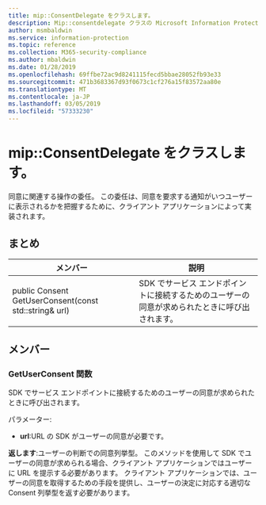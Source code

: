 ```yaml
---
title: mip::ConsentDelegate をクラスします。
description: Mip::consentdelegate クラスの Microsoft Information Protection (MIP) SDK について説明します。
author: msmbaldwin
ms.service: information-protection
ms.topic: reference
ms.collection: M365-security-compliance
ms.author: mbaldwin
ms.date: 01/28/2019
ms.openlocfilehash: 69ffbe72ac9d8241115fecd5bbae28052fb93e33
ms.sourcegitcommit: 471b3683367d93f0673c1cf276a15f83572aa80e
ms.translationtype: MT
ms.contentlocale: ja-JP
ms.lasthandoff: 03/05/2019
ms.locfileid: "57333230"
---
```

# <a name="class-mipconsentdelegate"></a>mip::ConsentDelegate をクラスします。 
同意に関連する操作の委任。
この委任は、同意を要求する通知がいつユーザーに表示されるかを把握するために、クライアント アプリケーションによって実装されます。
  
## <a name="summary"></a>まとめ
 メンバー                        | 説明                                
--------------------------------|---------------------------------------------
public Consent GetUserConsent(const std::string& url)  |  SDK でサービス エンドポイントに接続するためのユーザーの同意が求められたときに呼び出されます。
  
## <a name="members"></a>メンバー
  
### <a name="getuserconsent-function"></a>GetUserConsent 関数
SDK でサービス エンドポイントに接続するためのユーザーの同意が求められたときに呼び出されます。

パラメーター:  
* **url**:URL の SDK がユーザーの同意が必要です。



  
**返します**:ユーザーの判断での同意列挙型。
このメソッドを使用して SDK でユーザーの同意が求められる場合、クライアント アプリケーションではユーザーに URL を提示する必要があります。 クライアント アプリケーションでは、ユーザーの同意を取得するための手段を提供し、ユーザーの決定に対応する適切な Consent 列挙型を返す必要があります。
